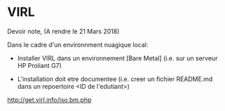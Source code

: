 # VIRL

Devoir note, (A rendre le 21 Mars 2018)

Dans le cadre d'un environnment nuagique local: 

  * Installer VIRL dans un environnement [Bare Metal] (i.e. sur un serveur HP Proliant G7)
  
  * L'installation doit etre documentee (i.e. creer un fichier README.md dans un repoertoire <ID de l'edutiant>)

http://get.virl.info/iso.bm.php


